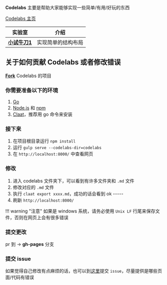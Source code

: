 
**Codelabs** 主要是帮助大家能够实现一些简单/有用/好玩的东西

[Codelabs 主页](https://codelabs.compose.net.cn/)


| 实验室 | 介绍 |
| -------|------|
| [**小试牛刀1**](https://codelabs.compose.net.cn/codelabs/first_codelab/index.html?index=..%2F..index#0)| 实现简单的结构布局 |


## 关于如何贡献 Codelabs 或者修改错误

[**Fork**](https://github.com/compose-museum/codelabs) Codelabs 的项目

### 你需要准备以下的环境
1. [Go](https://golang.org/dl/)
2. [Node.js](https://nodejs.org/en/download/) 和 [npm](https://www.npmjs.com/get-npm)
3. [Claat](https://github.com/googlecodelabs/tools/tree/master/claat#install)，推荐用 go 命令来安装

### 接下来

1. 在项目根目录运行 `npm install`
2. 运行 `gulp serve --codelabs-dir=codelabs`
3. 在 `http://localhost:8000/` 中查看网页


### 修改

1. 进入 codelabs 文件夹下，可以看到有许多文件夹和 `.md` 文件
2. 修改对应的 `.md` 文件
3. 执行 `claat export xxxx.md`，成功的话会看到 ok -----
4. 刷新 `http://localhost:8000/`


!!! warning "注意"
    如果是 windows 系统，请务必使用 `Unix LF` 行尾来保存文件，否则在网页上会有很多错误

### 提交更改

pr 到 -> **gh-pages** 分支

### 提交 issue

如果觉得自己修改有点麻烦的话，也可以到[这里](https://github.com/compose-museum/codelabs/issues/new)提交 `issue`，尽量提供是哪些页面/代码有错误
